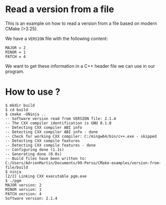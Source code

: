 # Read a version from a file

This is an example on how to read a version from a file based on modern CMake (>3.25).

We have a `VERSION` file with the following content:

```
MAJOR = 2
MINOR = 1
PATCH = 4
```

We want to get these information in a C++ header file we can use in our program.

# How to use ?

```
$ mkdir build
$ cd build
$ cmake -GNinja ..
-- Software version read from VERSION file: 2.1.4
-- The CXX compiler identification is GNU 8.1.0
-- Detecting CXX compiler ABI info
-- Detecting CXX compiler ABI info - done
-- Check for working CXX compiler: C:/mingw64/bin/c++.exe - skipped
-- Detecting CXX compile features
-- Detecting CXX compile features - done
-- Configuring done (1.1s)
-- Generating done (0.0s)
-- Build files have been written to: C:/Users/AdrienMartin/Documents/99-Perso/CMake-examples/version-from-file/build
$ ninja
[2/2] Linking CXX executable pgm.exe
$ ./pgm
MAJOR version: 2
MINOR version: 1
PATCH version: 4
Software version: 2.1.4
```